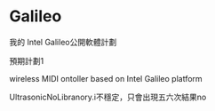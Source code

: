 Galileo
=======
我的 Intel Galileo公開軟體計劃

預期計劃1

wireless MIDI  ontoller based on Intel Galileo platform

UltrasonicNoLibranory.i不穩定，只會出現五六次結果no
